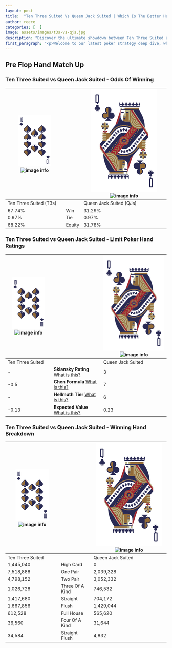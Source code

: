```yaml
---
layout: post
title:  "Ten Three Suited Vs Queen Jack Suited | Which Is The Better Hand In Poker? A Complete Guide"
author: reece
categories: [  ]
image: assets/images/t3s-vs-qjs.jpg
description: "Discover the ultimate showdown between Ten Three Suited and Queen Jack Suited in poker! Uncover the odds, strategies, and scenarios where one hand triumphs over the other. Get ready to up your poker game with this thrilling analysis."
first_paragraph: "<p>Welcome to our latest poker strategy deep dive, where we're pitting two distinct hands against each other in a high-stakes showdown: Ten Three Suited vs Queen Jack Suited.</p><p>In the dynamic world of poker, every decision counts, and knowing which hand holds the upper hand is key to your success at the table.</p><p>In this article, we'll dissect these two hands, explore the scenarios where one dominates the other, and equip you with the knowledge to make strategic choices that can tip the odds in your favor.</p><p>Get ready to unravel the intriguing dynamics of these poker hands and elevate your game to new heights.</p>"
---
```




[comment]: # (sp0)

## Pre Flop Hand Match Up

<div class="table hand-ratings" markdown="1"> 



### Ten Three Suited vs Queen Jack Suited - Odds Of Winning


    
| ![image info](assets/images/hand1/T.png) ![image info](assets/images/hand1/3s.png) |  | ![image info](assets/images/hand2/Q.png) ![image info](assets/images/hand2/Js.png) |
| -------- | -------- | -------- |
| Ten Three Suited (T3s) |  | Queen Jack Suited (QJs) |
| 67.74% | Win | 31.29% |
| 0.97% | Tie | 0.97% |
| 68.22% | Equity | 31.78% |




[comment]: # (sp1)



### Ten Three Suited vs Queen Jack Suited - Limit Poker Hand Ratings


    
| ![image info](assets/images/hand1/T.png) ![image info](assets/images/hand1/3s.png) |  | ![image info](assets/images/hand2/Q.png) ![image info](assets/images/hand2/Js.png) |
| -------- | -------- | -------- |
| Ten Three Suited |  | Queen Jack Suited |
| - | **Sklansky Rating** [What is this?](/sklansky-rating-explained) | 3 |
| -0.5 | **Chen Formula** [What is this?](/chen-formula-explained) | 7 |
| - | **Hellmuth Tier** [What is this?](/Hellmuth-tier-explained) | 6 |
| -0.13 | **Expected Value** [What is this?](/expected-value-explained) | 0.23 |




[comment]: # (sp2)



### Ten Three Suited vs Queen Jack Suited - Winning Hand Breakdown


    
| ![image info](assets/images/hand1/T.png) ![image info](assets/images/hand1/3s.png) |  | ![image info](assets/images/hand2/Q.png) ![image info](assets/images/hand2/Js.png) |
| -------- | -------- | -------- |
| Ten Three Suited |  | Queen Jack Suited |
| 1,445,040 | High Card | 0 |
| 7,518,888 | One Pair | 2,039,328 |
| 4,798,152 | Two Pair | 3,052,332 |
| 1,026,728 | Three Of A Kind | 746,532 |
| 1,417,680 | Straight | 704,172 |
| 1,667,856 | Flush | 1,429,044 |
| 612,528 | Full House | 565,620 |
| 36,560 | Four Of A Kind | 31,644 |
| 34,584 | Straight Flush | 4,832 |




[comment]: # (sp3)



</div>

[comment]: # (sp4)



[comment]: # (sp5)

